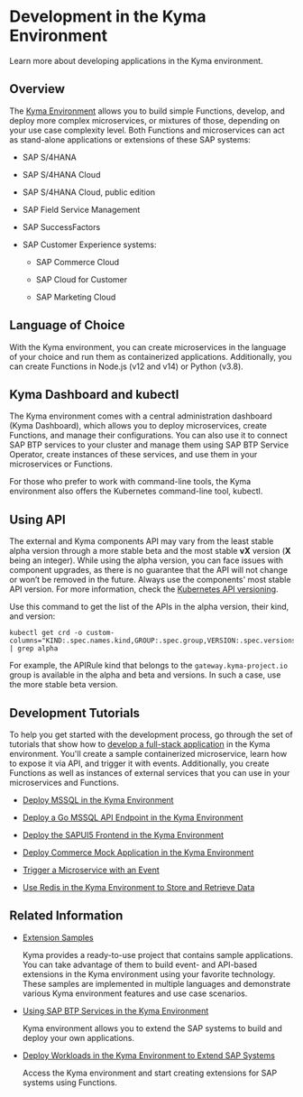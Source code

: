 <!-- loio606ec610ee4746c09d5d2bef5a85a124 -->

# Development in the Kyma Environment

Learn more about developing applications in the Kyma environment.



<a name="loio606ec610ee4746c09d5d2bef5a85a124__section_ygx_pgb_g4b"/>

## Overview

The [Kyma Environment](../10-concepts/kyma-environment-468c2f3.md) allows you to build simple Functions, develop, and deploy more complex microservices, or mixtures of those, depending on your use case complexity level. Both Functions and microservices can act as stand-alone applications or extensions of these SAP systems:

-   SAP S/4HANA

-   SAP S/4HANA Cloud

-   SAP S/4HANA Cloud, public edition

-   SAP Field Service Management

-   SAP SuccessFactors

-   SAP Customer Experience systems:

    -   SAP Commerce Cloud

    -   SAP Cloud for Customer

    -   SAP Marketing Cloud





<a name="loio606ec610ee4746c09d5d2bef5a85a124__section_och_bhb_g4b"/>

## Language of Choice

With the Kyma environment, you can create microservices in the language of your choice and run them as containerized applications. Additionally, you can create Functions in Node.js \(v12 and v14\) or Python \(v3.8\).



<a name="loio606ec610ee4746c09d5d2bef5a85a124__section_q5j_fhb_g4b"/>

## Kyma Dashboard and kubectl

The Kyma environment comes with a central administration dashboard \(Kyma Dashboard\), which allows you to deploy microservices, create Functions, and manage their configurations. You can also use it to connect SAP BTP services to your cluster and manage them using SAP BTP Service Operator, create instances of these services, and use them in your microservices or Functions.

For those who prefer to work with command-line tools, the Kyma environment also offers the Kubernetes command-line tool, kubectl.



<a name="loio606ec610ee4746c09d5d2bef5a85a124__section_zm5_4pl_qxb"/>

## Using API

The external and Kyma components API may vary from the least stable alpha version through a more stable beta and the most stable **vX** version \(**X** being an integer\). While using the alpha version, you can face issues with component upgrades, as there is no guarantee that the API will not change or won’t be removed in the future. Always use the components' most stable API version. For more information, check the [Kubernetes API versioning](https://kubernetes.io/docs/reference/using-api/#api-versioning).

Use this command to get the list of the APIs in the alpha version, their kind, and version:

```
kubectl get crd -o custom-columns="KIND:.spec.names.kind,GROUP:.spec.group,VERSION:.spec.versions[*].name" | grep alpha
```

For example, the APIRule kind that belongs to the `gateway.kyma-project.io` group is available in the alpha and beta and versions. In such a case, use the more stable beta version.



<a name="loio606ec610ee4746c09d5d2bef5a85a124__section_bwt_jhb_g4b"/>

## Development Tutorials

To help you get started with the development process, go through the set of tutorials that show how to [develop a full-stack application](https://developers.sap.com/mission.cp-kyma-full-stack.html) in the Kyma environment. You'll create a sample containerized microservice, learn how to expose it via API, and trigger it with events. Additionally, you create Functions as well as instances of external services that you can use in your microservices and Functions.

-   [Deploy MSSQL in the Kyma Environment](https://developers.sap.com/tutorials/cp-kyma-mssql-deployment.html)

-   [Deploy a Go MSSQL API Endpoint in the Kyma Environment](https://developers.sap.com/tutorials/cp-kyma-api-mssql-golang.html)

-   [Deploy the SAPUI5 Frontend in the Kyma Environment](https://developers.sap.com/tutorials/cp-kyma-frontend-ui5-mssql.html)

-   [Deploy Commerce Mock Application in the Kyma Environment](https://developers.sap.com/tutorials/cp-kyma-mocks.html)

-   [Trigger a Microservice with an Event](https://developers.sap.com/tutorials/cp-kyma-microservice-trigger.html)

-   [Use Redis in the Kyma Environment to Store and Retrieve Data](https://developers.sap.com/tutorials/cp-kyma-redis-function.html)




<a name="loio606ec610ee4746c09d5d2bef5a85a124__section_rxn_1jb_g4b"/>

## Related Information

-   [Extension Samples](https://github.com/SAP-samples/kyma-runtime-extension-samples)

    Kyma provides a ready-to-use project that contains sample applications. You can take advantage of them to build event- and API-based extensions in the Kyma environment using your favorite technology. These samples are implemented in multiple languages and demonstrate various Kyma environment features and use case scenarios.

-   [Using SAP BTP Services in the Kyma Environment](using-sap-btp-services-in-the-kyma-environment-ea4dd81.md)

    Kyma environment allows you to extend the SAP systems to build and deploy your own applications.

-   [Deploy Workloads in the Kyma Environment to Extend SAP Systems](deploy-workloads-in-the-kyma-environment-to-extend-sap-systems-fe4ba5b.md)

    Access the Kyma environment and start creating extensions for SAP systems using Functions.


